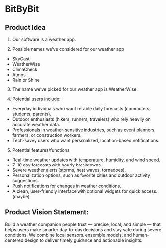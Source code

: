 # BitByBit

## Product Idea 

1) Our software is a weather app. 

2) Possible names we’ve considered for our weather app  

- SkyCast 
- WeatherWise 
- ClimaCheck 
- Atmos 
- Rain or Shine 
3) The name we’ve picked for our weather app is WeatherWise. 
     
4) Potential users include: 
- Everyday individuals who want reliable daily forecasts (commuters, students, parents). 
- Outdoor enthusiasts (hikers, runners, travelers) who rely heavily on accurate weather data. 
- Professionals in weather-sensitive industries, such as event planners, farmers, or construction workers. 
- Tech-savvy users who want personalized, location-based notifications. 
5) Potential features/functions  
- Real-time weather updates with temperature, humidity, and wind speed. 
- 7–10 day forecasts with hourly breakdowns. 
- Severe weather alerts (storms, heat waves, tornadoes). 
- Personalization options, such as favorite cities and outdoor activity suggestions. 
- Push notifications for changes in weather conditions. 
- A clean, user-friendly interface with optional widgets for quick access. (maybe)


## Product Vision Statement:
Build a weather companion people trust — precise, local, and simple — that helps users make smarter day-to-day decisions and stay safe during severe conditions. We combine local sensors, ensemble models, and human-centered design to deliver timely guidance and actionable insights.
